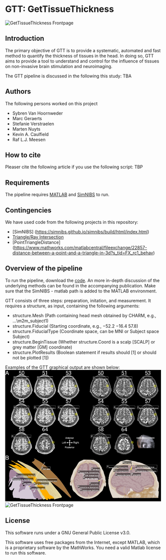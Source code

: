 # GTT: GetTissueThickness

![GetTissueThickness Frontpage](/GTT_banner1.png)

## Introduction
The primary objective of GTT is to provide a systematic, automated and fast method to quantify the thickness of tissues in the head. In doing so, GTT aims to provide a tool to understand and control for the influence of tissues on non-invasive brain stimulation and neuroimaging. 

The GTT pipeline is discussed in the following this study: TBA


## Authors
The following persons worked on this project
* Sybren Van Hoornweder
* Marc Geraerts 
* Stefanie Verstraelen
* Marten Nuyts
* Kevin A. Caulfield
* Raf L.J. Meesen

## How to cite
Pleaser cite the following article if you use the following script: TBP

## Requirements
The pipeline requires [MATLAB](https://www.mathworks.com/products/matlab.html) and [SimNIBS](https://simnibs.github.io/simnibs/build/html/index.html) to run. 

## Contingencies
We have used code from the following projects in this repository:
* [SimNIBS] (https://simnibs.github.io/simnibs/build/html/index.html)
* [Triangle/Ray Intersection](https://nl.mathworks.com/matlabcentral/fileexchange/33073-triangle-ray-intersection)
* [PointTriangleDistance] (https://www.mathworks.com/matlabcentral/fileexchange/22857-distance-between-a-point-and-a-triangle-in-3d?s_tid=FX_rc1_behav)

## Overview of the pipeline
To run the pipeline, download the [code](/Code). An more in-depth discussion of the underlying methods can be found in the accompanying publication. Make sure that the SimNIBS - matlab path is added to the MATLAB environment.

GTT consists of three steps: preparation, initation, and measurement. It requires a structure, as input, containing the following arguments:
* structure.Mesh (Path containing head mesh obtained by CHARM, e.g., ...\m2m_subject1)
* structure.Fiducial (Starting coordinate, e.g., −52.2	−16.4	57.8)
* structure.FiducialType (Coordinate space, can be MNI or Subject space	Subject)
* structure.BeginTissue	(Whether structure.Coord is a scalp [SCALP] or grey matter [GM] coordinate)
* structure.PlotResults (Boolean statement if results should [1] or should not be plotted [1])
 
Examples of the GTT graphical output are shown below:
![GetTissueThickness Frontpage](/GTT_OUTPUT.png)
![GetTissueThickness Frontpage](/GTT_OUTPUT1.png)

## License
This software runs under a GNU General Public License v3.0.

This software uses free packages from the Internet, except MATLAB, which is a proprietary software by the MathWorks. You need a valid Matlab license to run this software.
